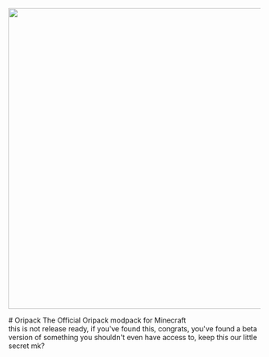 <p align="center">
  <img width="600" height=auto src="https://cdn.discordapp.com/attachments/678209937192779797/861753508004757534/sdfsdfdfsdsddfsdfdsdfsdfsdfffdsdfsfdfdsfddfssfdffds.png">
</p>
# Oripack
The Official Oripack modpack for Minecraft <br />
this is not release ready, if you've found this, congrats, you've found a beta version of something you shouldn't even have access to, keep this our little secret mk?
